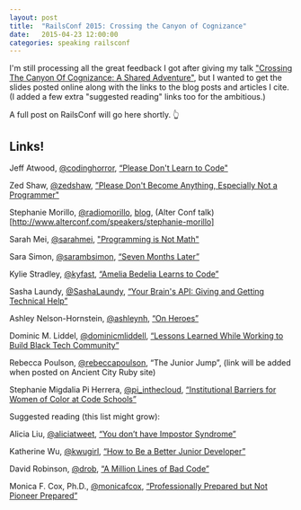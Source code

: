 ```yaml
---
layout: post
title:  "RailsConf 2015: Crossing the Canyon of Cognizance"
date:   2015-04-23 12:00:00
categories: speaking railsconf
---
```

<script async class="speakerdeck-embed" data-id="f6ad1ee8c0ee48539711149997ee2c38" data-ratio="1.33333333333333" src="//speakerdeck.com/assets/embed.js"></script>

I'm still processing all the great feedback I got after giving my talk ["Crossing The Canyon Of Cognizance: A Shared Adventure"](http://railsconf.com/program#prop_925), but I wanted to get the slides posted online along with the links to the blog posts and articles I cite. (I added a few extra "suggested reading" links too for the ambitious.)

A full post on RailsConf will go here shortly. 👆


## Links!
Jeff Atwood, [@codinghorror](http://www.twitter.com/codinghorror), [“Please Don't Learn to Code"](http://www.blog.codinghorror.com/please-dont-learn-to-code)

Zed Shaw, [@zedshaw](http://www.twitter.com/zedshaw), [”Please Don't Become Anything, Especially Not a Programmer"](http://learncodethehardway.org/blog/MAY_15_2012.html)

Stephanie Morillo, [@radiomorillo](http://www.twitter.com/radiomorillo), [blog](RubyWanKenoobie.tumblr.com), (Alter Conf talk)[http://www.alterconf.com/speakers/stephanie-morillo]

Sarah Mei, [@sarahmei](http://www.twitter.com/sarahmei), ["Programming is Not Math"](http://www.sarahmei.com/blog/2014/07/15/programming-is-not-math/)

Sara Simon, [@sarambsimon](http://www.twitter.com/sarambsimon), [“Seven Months Later”](http://www.blog.turing.io/2015/01/29/seven-months-later/)

Kylie Stradley, [@kyfast](http://www.twitter.com/kyfast), [“Amelia Bedelia Learns to Code”](http://railsconf.com/program#prop_1010)

Sasha Laundy, [@SashaLaundy](http://www.twitter.com/SashaLaundy), [“Your Brain's API: Giving and Getting Technical Help”](https://www.youtube.com/watch?v=hY14Er6JX2s)

Ashley Nelson-Hornstein, [@ashleynh](http://www.twitter.com/ashleynh), [“On Heroes”](http://www.blog.ashleynh.me/on-heroes)

Dominic M. Liddel, [@dominicmliddell](http://www.twitter.com/dominicmliddell), [“Lessons Learned While Working to Build Black Tech Community”](https://modelviewculture.com/pieces/lessons-learned-while-working-to-build-black-tech-community)

Rebecca Poulson, [@rebeccapoulson](http://www.twitter.com/rebeccapoulson), “The Junior Jump”, (link will be added when posted on Ancient City Ruby site)

Stephanie Migdalia Pi Herrera, [@pi_inthecloud](http://www.twitter.com/pi_inthecloud), [“Institutional Barriers for Women of Color at Code Schools”](http://www.modelviewculture.com/pieces/institutional-barriers-for-women-of-color-at-code-schools)


Suggested reading (this list might grow):

Alicia Liu, [@aliciatweet](http://www.twitter.com/aliciatweet), [“You don’t have Impostor Syndrome”](https://medium.com/@aliciatweet/you-don-t-have-impostor-syndrome-126e4c4bdcc)

Katherine Wu, [@kwugirl](http://www.twitter.com/kwugirl), [“How to Be a Better Junior Developer”](http://blog.newrelic.com/2014/04/23/better-junior-developer/)

David Robinson, [@drob](http://www.twitter.com/drob), [“A Million Lines of Bad Code”](http://varianceexplained.org/programming/bad-code/)

Monica F. Cox, Ph.D., [@monicafcox](http://www.twitter.com/monicafcox), [“Professionally Prepared but Not Pioneer Prepared”](http://www.alterconf.com/speakers/monica-f-cox)

